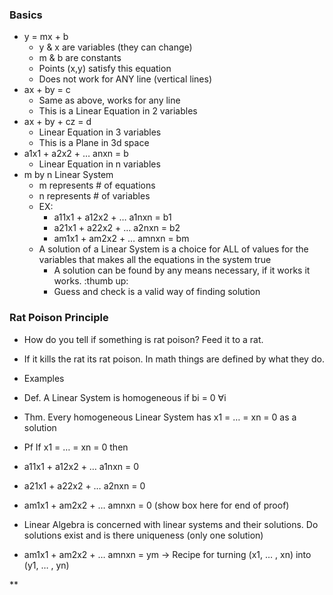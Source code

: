 ### Basics
- y = mx + b
	- y & x are variables (they can change)
	- m & b are constants
	- Points (x,y) satisfy this equation
	- Does not work for ANY line (vertical lines)
- ax + by = c
	- Same as above, works for any line 
	- This is a Linear Equation in 2 variables
- ax + by + cz = d
	- Linear Equation in 3 variables
	- This is a Plane in 3d space 
- a1x1 + a2x2 + … anxn = b
	- Linear Equation in n variables
- m by n Linear System
	- m represents # of equations
	- n represents # of variables
	- EX:
		- a11x1 + a12x2 + … a1nxn = b1
		- a21x1 + a22x2 + … a2nxn = b2 
		- am1x1 + am2x2 + … amnxn = bm
	- A solution of a Linear System is a choice for ALL of values for the variables that makes all the equations in the system true
		- A solution can be found by any means necessary, if it works it works. :thumb up:
		- Guess and check is a valid way of finding solution
    

### Rat Poison Principle
- How do you tell if something is rat poison? Feed it to a rat.
    

- If it kills the rat its rat poison. In math things are defined by what they do.
    

- Examples
    

- Def. A Linear System is homogeneous if bi = 0 ∀i
    
- Thm. Every homogeneous Linear System has x1 = … = xn = 0 as a solution
    
- Pf If x1 = … = xn = 0 then
    

- a11x1 + a12x2 + … a1nxn = 0
    
- a21x1 + a22x2 + … a2nxn = 0
    
- am1x1 + am2x2 + … amnxn = 0 (show box here for end of proof)
    

- Linear Algebra is concerned with linear systems and their solutions. Do solutions exist and is there uniqueness (only one solution)
    
- am1x1 + am2x2 + … amnxn = ym -> Recipe for turning (x1, … , xn) into  (y1, … , yn)
    

**